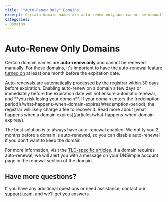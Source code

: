 ```yaml
---
title: '"Auto-Renew Only" Domains'
excerpt: Certain domain names are auto-renew only and cannot be manually renewed.
categories:
- Domains
---
```


# Auto-Renew Only Domains

Certain domain names are **auto-renew only** and cannot be renewed manually. For these domains, it's important to have the [auto-renewal feature turned on](/articles/domain-auto-renewal) at least one month before the expiration date.

<warning>
Auto-renewals are automatically processed by the registrar within 30 days before expiration. Enabling auto-renew on a domain a few days or immediately before the expiration date will not ensure automatic renewal, and **you risk losing your domain**. If your domain enters the [redemption period](/what-happens-when-domain-expires/#redemption-period), the registrar will likely charge a fee to recover it. Read more about [what happens when a domain expires](/articles/what-happens-when-domain-expires/). 
</warning>

The best solution is to always have auto-renewal enabled. We notify you 2 months before a domain is auto-renewed, so you can disable auto-renewal if you don't want to keep the domain.

For more information, visit the [TLD-specific articles](/categories/domains/). If a domain requires auto-renewal, we will alert you with a message on your DNSimple account page in the renewal section of the domain.

## Have more questions? 

If you have any additional questions or need assistance, contact our [support team](https://dnsimple.com/feedback), and we'll get you answers.
